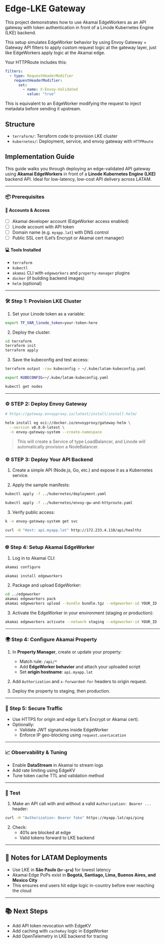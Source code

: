 # Edge-LKE Gateway

This project demonstrates how to use Akamai EdgeWorkers as an API gateway with token authentication in front of a Linode Kubernetes Engine (LKE) backend.

This setup simulates EdgeWorker behavior by using Envoy Gateway + Gateway API filters to apply custom request logic at the gateway layer, just like EdgeWorkers apply logic at the Akamai edge.

Your HTTPRoute includes this:
```yaml
filters:
  - type: RequestHeaderModifier
    requestHeaderModifier:
      set:
        - name: X-Envoy-Validated
          value: "true"
```
This is equivalent to an EdgeWorker modifying the request to inject metadata before sending it upstream.


## Structure

- `terraform/`: Terraform code to provision LKE cluster
- `kubernetes/`: Deployment, service, and envoy gateway with `HTTPRoute`


## Implementation Guide

This guide walks you through deploying an edge-validated API gateway using **Akamai EdgeWorkers** in front of a **Linode Kubernetes Engine (LKE)** backend API. Ideal for low-latency, low-cost API delivery across LATAM.

---

### 📦 Prerequisites

#### 🔐 Accounts & Access

* [ ] Akamai developer account (EdgeWorker access enabled)
* [ ] Linode account with API token
* [ ] Domain name (e.g. `myapp.lat`) with DNS control
* [ ] Public SSL cert (Let’s Encrypt or Akamai cert manager)

#### 💻 Tools Installed

* `terraform`
* `kubectl`
* `akamai` CLI with `edgeworkers` and `property-manager` plugins
* `docker` (if building backend images)
* `helm` (optional)

---

### 🛠️ Step 1: Provision LKE Cluster

1. Set your Linode token as a variable:

```bash
export TF_VAR_linode_token=your-token-here
```

2. Deploy the cluster:

```bash
cd terraform
terraform init
terraform apply
```

3. Save the kubeconfig and test access:

```bash
terraform output -raw kubeconfig > ~/.kube/latam-kubeconfig.yaml

export KUBECONFIG=~/.kube/latam-kubeconfig.yaml

kubectl get nodes
```

---

### ⚙️ STEP 2: Deploy Envoy Gateway

```bash
# https://gateway.envoyproxy.io/latest/install/install-helm/

helm install eg oci://docker.io/envoyproxy/gateway-helm \
  --version v0.0.0-latest \
  -n envoy-gateway-system --create-namespace


```
> This will create a Service of type LoadBalancer, and Linode will automatically provision a NodeBalancer.


### ⚙️ STEP 3: Deploy Your API Backend

1. Create a simple API (Node.js, Go, etc.) and expose it as a Kubernetes service.

2. Apply the sample manifests:

```bash
kubectl apply -f ../kubernetes/deployment.yaml

kubectl apply -f ../kubernetes/envoy-gw-and-httproute.yaml
```

3. Verify public access:

```bash
k -n envoy-gateway-system get svc

curl -H "Host: api.myapp.lat" http://172.233.4.110/api/healthz 


```

---

### 🌐 Step 4: Setup Akamai EdgeWorker

1. Log in to Akamai CLI:

```bash
akamai configure

akamai install edgeworkers
```

2. Package and upload EdgeWorker:

```bash
cd ../edgeworker
akamai edgeworkers pack
akamai edgeworkers upload --bundle bundle.tgz --edgeworker-id YOUR_ID
```

3. Activate the EdgeWorker in your environment (staging or production):

```bash
akamai edgeworkers activate --network staging --edgeworker-id YOUR_ID
```

---

### 🌍 Step 4: Configure Akamai Property

1. In **Property Manager**, create or update your property:
   * Match rule: `/api/*`
   * Add **EdgeWorker behavior** and attach your uploaded script
   * Set **origin hostname**: `api.myapp.lat`

2. Add `Authorization` and `x-forwarded-for` headers to origin request.

3. Deploy the property to staging, then production.

---

### 🔐 Step 5: Secure Traffic

* Use HTTPS for origin and edge (Let's Encrypt or Akamai cert).
* Optionally:
  * Validate JWT signatures inside EdgeWorker
  * Enforce IP geo-blocking using `request.userLocation`

---

### 📈 Observability & Tuning

* Enable **DataStream** in Akamai to stream logs
* Add rate limiting using EdgeKV
* Tune token cache TTL and validation method

---

### 🧪 Test

1. Make an API call with and without a valid `Authorization: Bearer ...` header:

```bash
curl -H "Authorization: Bearer fake" https://myapp.lat/api/ping
```

2. Check:
   * 401s are blocked at edge
   * Valid tokens forward to LKE backend

---

## 📌 Notes for LATAM Deployments

* Use LKE in **São Paulo (`br-gru`)** for lowest latency
* Akamai Edge PoPs exist in **Bogotá, Santiago, Lima, Buenos Aires, and Mexico City**
* This ensures end users hit edge logic in-country before ever reaching the cloud

---

## 📚 Next Steps

* Add API token revocation with EdgeKV
* Add caching with `cacheKey` logic in EdgeWorker
* Add OpenTelemetry in LKE backend for tracing

